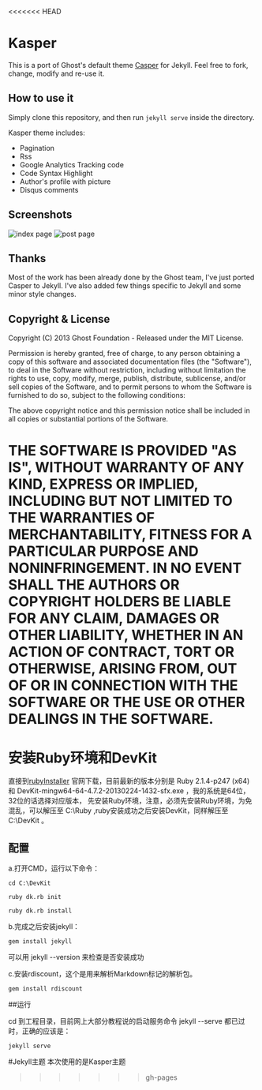 <<<<<<< HEAD
# Kasper

This is a port of Ghost's default theme [Casper](https://github.com/tryghost/casper) for Jekyll. 
Feel free to fork, change, modify and re-use it.

## How to use it

Simply clone this repository, and then run `jekyll serve` inside the directory.

Kasper theme includes:

* Pagination
* Rss
* Google Analytics Tracking code
* Code Syntax Highlight
* Author's profile with picture
* Disqus comments

## Screenshots

![index page](https://raw.github.com/rosario/kasper/master/assets/images/kasper-theme-index.png)
![post page](https://raw.github.com/rosario/kasper/master/assets/images/kasper-theme-post.png)


## Thanks 
Most of the work has been already done by the Ghost team, I've just ported Casper to Jekyll. 
I've also added few things specific to Jekyll and some minor style changes.

## Copyright & License

Copyright (C) 2013 Ghost Foundation - Released under the MIT License.

Permission is hereby granted, free of charge, to any person obtaining a copy of this software and associated documentation files (the "Software"), to deal in the Software without restriction, including without limitation the rights to use, copy, modify, merge, publish, distribute, sublicense, and/or sell copies of the Software, and to permit persons to whom the Software is furnished to do so, subject to the following conditions:

The above copyright notice and this permission notice shall be included in all copies or substantial portions of the Software.

THE SOFTWARE IS PROVIDED "AS IS", WITHOUT WARRANTY OF ANY KIND, EXPRESS OR IMPLIED, INCLUDING BUT NOT LIMITED TO THE WARRANTIES OF MERCHANTABILITY, FITNESS FOR A PARTICULAR PURPOSE AND
NONINFRINGEMENT. IN NO EVENT SHALL THE AUTHORS OR COPYRIGHT HOLDERS BE LIABLE FOR ANY CLAIM, DAMAGES OR OTHER LIABILITY, WHETHER IN AN ACTION OF CONTRACT, TORT OR OTHERWISE, ARISING FROM, OUT OF OR IN CONNECTION WITH THE SOFTWARE OR THE USE OR OTHER DEALINGS IN THE SOFTWARE.
=======
# 安装Ruby环境和DevKit

直接到[rubyInstaller](http://rubyinstaller.org/downloads/) 官网下载，目前最新的版本分别是 Ruby 2.1.4-p247 (x64) 和 DevKit-mingw64-64-4.7.2-20130224-1432-sfx.exe ，我的系统是64位，32位的话选择对应版本， 先安装Ruby环境，注意，必须先安装Ruby环境，为免混乱，可以解压至 C:\Ruby ,ruby安装成功之后安装DevKit，同样解压至 C:\DevKit 。

## 配置

a.打开CMD，运行以下命令：

```
cd C:\DevKit

ruby dk.rb init

ruby dk.rb install
```

b.完成之后安装jekyll：

```
gem install jekyll
```

可以用 jekyll --version 来检查是否安装成功

c.安装rdiscount，这个是用来解析Markdown标记的解析包。

```
gem install rdiscount
```
##运行

cd 到工程目录，目前网上大部分教程说的启动服务命令 jekyll --serve 都已过时，正确的应该是：
```
jekyll serve
```

#Jekyll主题
本次使用的是Kasper主题
>>>>>>> gh-pages
